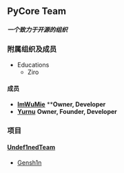 ## PyCore Team
##### 一个致力于开源的组织 
### 附属组织及成员
- Educations
  - Ziro
#### 成员
- **[ImWuMie](https://www.github.com/ImWuMie)** **__Owner, Developer__
- **[Yurnu](https://www.github.com/StarryCamile)** __Owner, Founder, Developer__

### 项目
#### [Undef1nedTeam](https://github.com/undef1nedteam)
- [Gensh1n](https://www.github.com/ImWuMie/Gensh1n)
